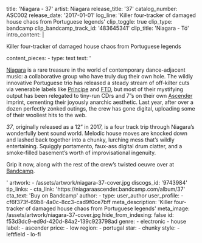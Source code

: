 title: 'Niagara - 37'
artist: Niagara
release_title: '37'
catalog_number: ASC002
release_date: '2017-01-01'
log_line: 'Killer four-tracker of damaged house chaos from Portuguese legends'
clip_toggle: true
clip_type: bandcamp
clip_bandcamp_track_id: '483645341'
clip_title: 'Niagara - Tó'
intro_content: |
  <p>Killer four-tracker of damaged house chaos from Portuguese legends
  </p>
content_pieces:
  -
    type: text
    text: '<p><a href="https://www.discogs.com/artist/2773389-Niagara-6" target="_blank">Niagara</a> is a rare treasure in the world of contemporary dance-adjacent music: a collaborative group who have truly dug their own hole. The wildly innovative Portuguese trio has released a steady stream of off-kilter cuts via venerable labels like <a href="https://www.discogs.com/label/313253-Pr%C3%ADncipe" target="_blank">Príncipe</a>&nbsp;and <a href="https://www.discogs.com/label/766460-F-T-D" target="_blank">FTD</a>, but most of their mystifying output has been relegated to tiny-run CDrs and 7”s on their own <a href="https://www.discogs.com/label/884459-Ascender" target="_blank">Ascender</a> imprint, cementing their joyously anarchic aesthetic. Last year, after over a dozen perfectly zonked outings, the crew has gone digital, uploading some of their wooliest hits to the web.&nbsp;</p><p><i>37</i>, originally released as a 12” in 2017, is a four track trip through Niagara’s wonderfully bent sound world. Melodic house moves are knocked down and lashed back together into a chunky, lurching mess that’s wildly entertaining. Squiggly portamento, faux-ass digital drum clatter, and a smoke-filled basement’s worth of improvisational ingenuity.&nbsp;</p><p>Grip it now, along with the rest of the crew’s twisted oeuvre over at <a href="https://niagaraascender.bandcamp.com/album/37">Bandcamp</a>.<br></p>'
artwork:
  - /assets/artwork/niagara-37-cover.jpg
discogs_id: '9743984'
tip_links:
  -
    cta_link: 'https://niagaraascender.bandcamp.com/album/37'
    cta_text: 'Buy on Bandcamp'
author:
  -
    type: user_author
    user_profile:
      - cf6f373f-69b8-4a0c-8cc3-cad9f0ce7bff
meta_description: 'Killer four-tracker of damaged house chaos from Portuguese legends'
meta_image: /assets/artwork/niagara-37-cover.jpg
hide_from_indexing: false
id: f53d3dc9-ed9d-420d-84a2-139c923798ad
genre:
  - electronic
  - house
label:
  - ascender
price:
  - low
region:
  - portugal
star:
  - chunky
style:
  - leftfield
  - lo-fi
